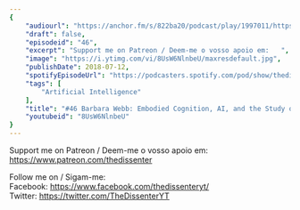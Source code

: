 ```yaml
---
{
	"audiourl": "https://anchor.fm/s/822ba20/podcast/play/1997011/https%3A%2F%2Fd3ctxlq1ktw2nl.cloudfront.net%2Fproduction%2F2018-11-28%2F7647695-44100-2-128be502e0c1e.mp3",
	"draft": false,
	"episodeid": "46",
	"excerpt": "Support me on Patreon / Deem-me o vosso apoio em:   ",
	"image": "https://i.ytimg.com/vi/8UsW6NlnbeU/maxresdefault.jpg",
	"publishDate": 2018-07-12,
	"spotifyEpisodeUrl": "https://podcasters.spotify.com/pod/show/thedissenter/episodes/46-Barbara-Webb-Embodied-Cognition--AI--and-the-Study-of-Natural-Cognition-e2reoj",
	"tags": [
		"Artificial Intelligence"
	],
	"title": "#46 Barbara Webb: Embodied Cognition, AI, and the Study of Natural Cognition",
	"youtubeid": "8UsW6NlnbeU"
}
---
```

Support me on Patreon / Deem-me o vosso apoio em:   
https://www.patreon.com/thedissenter

Follow me on / Sigam-me:  
Facebook: https://www.facebook.com/thedissenteryt/  
Twitter: https://twitter.com/TheDissenterYT
